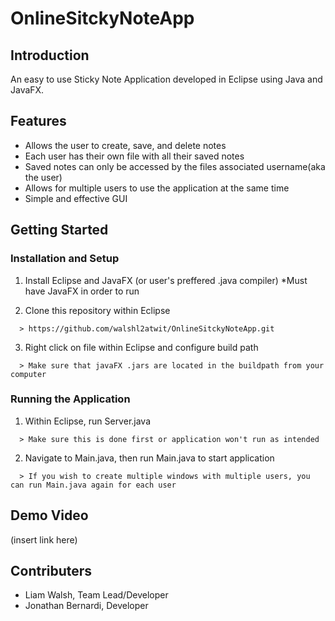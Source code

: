 # OnlineSitckyNoteApp
## Introduction
An easy to use Sticky Note Application developed in Eclipse using Java and JavaFX. 

## Features
- Allows the user to create, save, and delete notes
- Each user has their own file with all their saved notes
- Saved notes can only be accessed by the files associated username(aka the user)
- Allows for multiple users to use the application at the same time
- Simple and effective GUI

## Getting Started
### Installation and Setup
1. Install Eclipse and JavaFX (or user's preffered .java compiler) *Must have JavaFX in order to run

2. Clone this repository within Eclipse
```
  > https://github.com/walshl2atwit/OnlineSitckyNoteApp.git
```
  
3. Right click on file within Eclipse and configure build path
```
  > Make sure that javaFX .jars are located in the buildpath from your computer
```
  
### Running the Application
1. Within Eclipse, run Server.java 
```
  > Make sure this is done first or application won't run as intended
```

2. Navigate to Main.java, then run Main.java to start application
```
  > If you wish to create multiple windows with multiple users, you can run Main.java again for each user
```
## Demo Video
(insert link here)

## Contributers
- Liam Walsh, Team Lead/Developer
- Jonathan Bernardi, Developer
